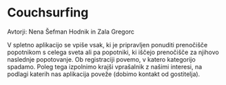 # Couchsurfing

Avtorji: Nena Šefman Hodnik in Zala Gregorc

V spletno aplikacijo se vpiše vsak, ki je pripravljen ponuditi prenočišče popotnikom s celega sveta ali pa popotniki, ki iščejo prenočišče za njihovo naslednje popotovanje. Ob registraciji povemo, v katero kategorijo spadamo. Poleg tega izpolnimo krajši vprašalnik z našimi interesi, na podlagi katerih nas aplikacija poveže (dobimo kontakt od gostitelja).   
